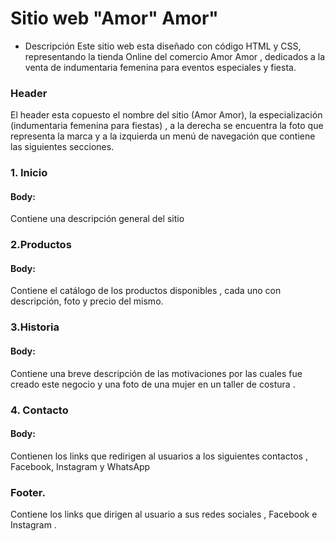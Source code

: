 # Sitio web "Amor" Amor"

- Descripción
Este sitio web esta diseñado con código HTML y CSS, representando la tienda Online del comercio Amor Amor , dedicados a la venta de indumentaria femenina para eventos especiales y fiesta.

### Header
El header esta copuesto el nombre del sitio (Amor Amor), la especialización (indumentaria femenina para fiestas) , a la derecha se encuentra la foto que representa la marca y  a la izquierda un menú de navegación que contiene las siguientes secciones.

###  1. Inicio
#### Body: 
Contiene una descripción general del sitio

### 2.Productos
#### Body:
Contiene el catálogo de los productos disponibles , cada uno con descripción, foto y precio del mismo.

### 3.Historia
#### Body:
Contiene una breve descripción de las motivaciones por las cuales fue creado este negocio y una foto de una mujer en un taller de costura .

### 4. Contacto
#### Body:
Contienen los links que redirigen al usuarios a los siguientes contactos , Facebook, Instagram y WhatsApp

### Footer.
Contiene los links que dirigen al usuario a sus redes sociales , Facebook e Instagram .
